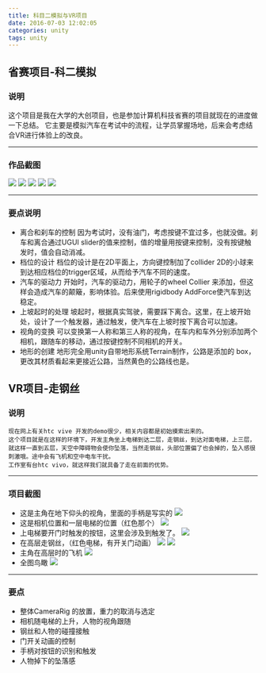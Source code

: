 ```yaml
---
title: 科目二模拟与VR项目
date: 2016-07-03 12:02:05
categories: unity
tags: unity
---
```


## 省赛项目-科二模拟

### 说明
这个项目是我在大学的大创项目，也是参加计算机科技省赛的项目就现在的进度做一下总结。
它主要是模拟汽车在考试中的流程，让学员掌握场地，后来会考虑结合VR进行体验上的改良。

<!-- more -->

---

### 作品截图
![](http://ojynuthay.bkt.clouddn.com/keer1.png)
![](http://ojynuthay.bkt.clouddn.com/keer2.png)
![](http://ojynuthay.bkt.clouddn.com/keer3.png)
![](http://ojynuthay.bkt.clouddn.com/keer4.png)
![](http://ojynuthay.bkt.clouddn.com/keer5.png)

---

### 要点说明
* 离合和刹车的控制
    因为考试时，没有油门，考虑按键不宜过多，也就没做。刹车和离合通过UGUI slider的值来控制，值的增量用按键来控制，没有按键触发时，值会自动消减。
* 档位的设计
    档位的设计是在2D平面上，方向键控制加了collider 2D的小球来到达相应档位的trigger区域，从而给予汽车不同的速度。
* 汽车的驱动力
    开始时，汽车的驱动力，用轮子的wheel Collier 来添加，但这样会造成汽车的颠簸，影响体验。后来使用rigidbody AddForce使汽车到达稳定。
* 上坡起时的处理
    坡起时，根据真实驾驶，需要踩下离合。这里，在上坡开始处，设计了一个触发器，通过触发，使汽车在上坡时按下离合可以加速。
* 视角的变换
    可以变换第一人称和第三人称的视角，在车内和车外分别添加两个相机，跟随车的移动，通过按键控制不同相机的开关。
* 地形的创建
    地形完全用unity自带地形系统Terrain制作，公路是添加的 box，更改其材质看起来更接近公路，当然黄色的公路线也是。




## VR项目-走钢丝

### 说明
    现在网上有关htc vive 开发的demo很少，相关内容都是初始摸索出来的。
    这个项目就是在这样的环境下，开发主角坐上电梯到达二层，走钢丝，到达对面电梯，上三层，就这样一直到五层，天空中障碍物会使你坠落，当然走钢丝，头部位置偏了也会掉的，坠入感很刺激哦。途中会有飞机和空中电车干扰。
    工作室有台htc vivo，就这样我们就具备了走在前面的优势。

---

### 项目截图
* 这是主角在地下仰头的视角，里面的手柄是写实的
  ![](http://7xs1eq.com1.z0.glb.clouddn.com/steamvr1.png)
* 这是相机位置和一层电梯的位置（红色那个）
  ![](http://7xs1eq.com1.z0.glb.clouddn.com/steamvr2.png)
* 上电梯要开门时触发的按钮，这里会涉及到触发了。
  ![](http://7xs1eq.com1.z0.glb.clouddn.com/steamvr3.png)
* 在高层走钢丝，（红色电梯，有开关门动画）
  ![](http://7xs1eq.com1.z0.glb.clouddn.com/steamvr4.png)
  ![](http://7xs1eq.com1.z0.glb.clouddn.com/steamvr5.png)
* 主角在高层时的飞机
  ![](http://7xs1eq.com1.z0.glb.clouddn.com/steamvr6.png)
* 全图鸟瞰
  ![](http://7xs1eq.com1.z0.glb.clouddn.com/steamvr7.png)

---

### 要点
* 整体CameraRig 的放置，重力的取消与选定
* 相机随电梯的上升，人物的视角跟随
* 钢丝和人物的碰撞接触
* 门开关动画的控制
* 手柄对按钮的识别和触发
* 人物掉下的坠落感